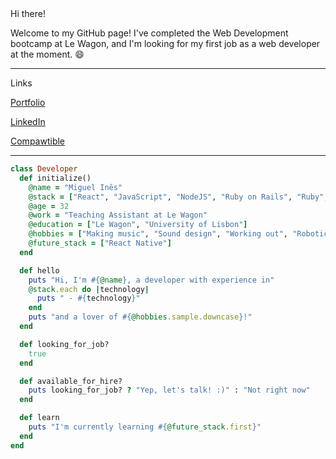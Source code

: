 <div align="left">
  Hi there! 

  Welcome to my GitHub page! I've completed the Web Development bootcamp at Le Wagon, and I'm looking for my first job as a web developer at the moment. 😄
  
  ---
  
  Links
  
  <p align="left">
    <a href="https://miguel-ines.com/" target="_blank">Portfolio</a>
  </p>
  
  <p align="left">
    <a href="https://www.linkedin.com/in/miguelines/" target="_blank">LinkedIn</a>
  </p>
  
  <p align="left">
    <a href="https://www.compawtible.me" target="_blank">Compawtible</a>
  </p>

</div>

<hr>


```ruby
class Developer
  def initialize()
    @name = "Miguel Inês"
    @stack = ["React", "JavaScript", "NodeJS", "Ruby on Rails", "Ruby", "SQL", "NoSQL", "HTML", "CSS", "Bootstrap", "Tailwind"]
    @age = 32
    @work = "Teaching Assistant at Le Wagon"
    @education = ["Le Wagon", "University of Lisbon"]
    @hobbies = ["Making music", "Sound design", "Working out", "Robotics", "TTRPGs", "Reading", "Gaming"]
    @future_stack = ["React Native"]
  end

  def hello
    puts "Hi, I'm #{@name}, a developer with experience in"
    @stack.each do |technology|
      puts " - #{technology}"
    end
    puts "and a lover of #{@hobbies.sample.downcase}!"
  end

  def looking_for_job?
    true
  end

  def available_for_hire?
    puts looking_for_job? ? "Yep, let's talk! :)" : "Not right now"
  end

  def learn
    puts "I'm currently learning #{@future_stack.first}"
  end
end

